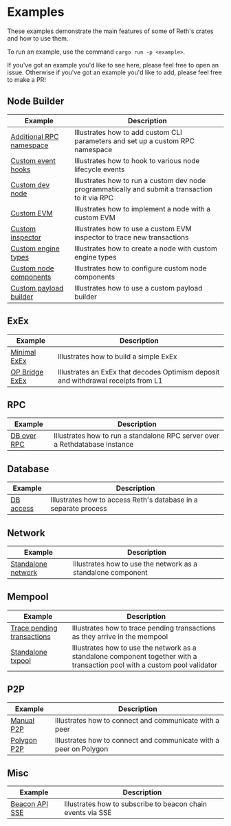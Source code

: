 # Examples

These examples demonstrate the main features of some of Reth's crates and how to use them.

To run an example, use the command `cargo run -p <example>`.

If you've got an example you'd like to see here, please feel free to open an
issue. Otherwise if you've got an example you'd like to add, please feel free
to make a PR!

## Node Builder

| Example                                                       | Description                                                                                      |
|---------------------------------------------------------------| ------------------------------------------------------------------------------------------------ |
| [Additional RPC namespace](./node-custom-rpc) | Illustrates how to add custom CLI parameters and set up a custom RPC namespace                   |
| [Custom event hooks](./node-event-hooks)             | Illustrates how to hook to various node lifecycle events                                         |
| [Custom dev node](./custom-dev-node)                          | Illustrates how to run a custom dev node programmatically and submit a transaction to it via RPC |
| [Custom EVM](./custom-evm)                                    | Illustrates how to implement a node with a custom EVM                                            |
| [Custom inspector](./custom-inspector)                        | Illustrates how to use a custom EVM inspector to trace new transactions                          |
| [Custom engine types](./custom-engine-types)                  | Illustrates how to create a node with custom engine types                                        |
| [Custom node components](./custom-node-components)            | Illustrates how to configure custom node components                                              |
| [Custom payload builder](./custom-payload-builder)            | Illustrates how to use a custom payload builder                                                  |

## ExEx

| Example                            | Description                                                                       |
| ---------------------------------- | --------------------------------------------------------------------------------- |
| [Minimal ExEx](./exex/minimal)     | Illustrates how to build a simple ExEx                                            |
| [OP Bridge ExEx](./exex/op-bridge) | Illustrates an ExEx that decodes Optimism deposit and withdrawal receipts from L1 |

## RPC

| Example                 | Description                                                                 |
| ----------------------- | --------------------------------------------------------------------------- |
| [DB over RPC](./rpc-db) | Illustrates how to run a standalone RPC server over a Rethdatabase instance |

## Database

| Example                     | Description                                                     |
| --------------------------- | --------------------------------------------------------------- |
| [DB access](./db-access.rs) | Illustrates how to access Reth's database in a separate process |

## Network

| Example                            | Description                                                  |
| ---------------------------------- | ------------------------------------------------------------ |
| [Standalone network](./network.rs) | Illustrates how to use the network as a standalone component |

## Mempool

| Example                                              | Description                                                                                                                |
|------------------------------------------------------| -------------------------------------------------------------------------------------------------------------------------- |
| [Trace pending transactions](./txpool-tracing) | Illustrates how to trace pending transactions as they arrive in the mempool                                                |
| [Standalone txpool](./network-txpool)     | Illustrates how to use the network as a standalone component together with a transaction pool with a custom pool validator |

## P2P

| Example                     | Description                                                       |
| --------------------------- | ----------------------------------------------------------------- |
| [Manual P2P](./manual-p2p)  | Illustrates how to connect and communicate with a peer            |
| [Polygon P2P](./manual-p2p) | Illustrates how to connect and communicate with a peer on Polygon |

## Misc

| Example                            | Description                                                 |
| ---------------------------------- | ----------------------------------------------------------- |
| [Beacon API SSE](./beacon-api-sse) | Illustrates how to subscribe to beacon chain events via SSE |
